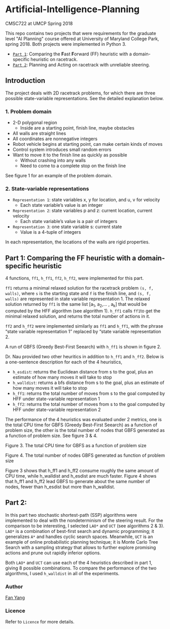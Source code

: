 # Artificial-Intelligence-Planning
CMSC722 at UMCP Spring 2018
      
This repo contains two projects that were requirements for the graduate level "AI Planning" course offered at University of Maryland College Park, spring 2018. Both projects were implemented in Python 3.

* [`Part 1`](part1):  Comparing the **F**ast **F**orward (FF) heuristic with a domain-specific heuristic on racetrack.
* [`Part 2`](part2):  Planning and Acting on racetrack with unreliable steering.

## Introduction
The project deals with 2D racetrack problems, for which there are three possible state-variable representations. See the detailed explanation below.

### 1. Problem domain
- 2-D polygonal region
  - Inside are a starting point, finish line, maybe obstacles
- All walls are straight lines
- All coordinates are nonnegative integers
- Robot vehicle begins at starting point, can make certain kinds of moves
- Control system introduces small random errors
- Want to move it to the finish line as quickly as possible
  - Without crashing into any walls
  - Need to come to a complete stop on the finish line
  
See figure 1 for an example of the problem domain.

### 2. State-variable representations
- `Representation 1`: state variables x, y for location, and u, v for velocity
  - Each state variable’s value is an integer
- `Representation 2`: state variables p and z: current location, current velocity
  - Each state variable’s value is a pair of integers
- `Representation 3`: one state variable s: current state
  - Value is a 4-tuple of integers

In each representation, the locations of the walls are rigid properties.

## Part 1: Comparing the FF heuristic with a domain-specific heuristic 
4 functions, `ff1`, `h_ff1`, `ff2`, `h_ff2`, were implemented for this part.

`ff1` returns a minimal relaxed solution for the racetrack problem `(s, f, walls)`, where `s` is the starting state and `f` is the finish line, and `(s, f, walls)` are represented in state variable representation 1. The relaxed solution returned by `ff1` is the same list [a<sub>1</sub>, a<sub>2</sub>,... , a<sub>k</sub>] that would be computed by the HFF algorithm (see algorithm 1). `h_ff1` calls `ff1`to get the minimal relaxed solution, and returns the total number of actions in it.

`ff2` and `h_ff2` were implemented similarly as `ff1` and `h_ff1`, with the phrase “state variable representation 1” replaced by
“state variable representation 2. 

A run of GBFS (Greedy Best-First Seearch) with `h_ff1` is shown in figure 2.

Dr. Nau provided two other heuritics in addition to `h_ff1` and `h_ff2`. Below is a one-sentence description for each of the 4 heuristics,

- `h_esdist`: returns the Euclidean distance from s to the goal, plus an estimate of how many moves it will take to stop
- `h_walldist`: returns a bfs distance from s to the goal, plus an estimate of how many moves it will take to stop
- `h_ff1`: returns the total number of moves from s to the goal computed by HFF under state-variable representation 1
- `h_ff2`: returns the total number of moves from s to the goal computed by HFF under state-variable representation 2

The performance of the 4 heuristics was evaluated under 2 metrics, one is the total CPU time for GBFS (Greedy Best-First Seearch) as a function of problem size, the other is the total number of nodes that GBFS generated as a function of problem size. See figure 3 & 4.

Figure 3. The total CPU time for GBFS as a function of problem size

Figure 4. The total number of nodes GBFS generated as function of problem size

Figure 3 shows that h_ff1 and h_ff2 consume roughly the same amount of CPU time, while h_walldist and h_esdist are much faster. Figure 4 shows that h_ff1 and h_ff2 lead GBFS to generate about the same number of nodes, fewer than h_esdist but more than h_walldist.

## Part 2:
In this part two stochastic shortest-path (SSP) algorithms were implemented to deal with the nondeterminism of the steering result. For the comparison to be interesting, I selected `LAO*` and `UCT` (see algorithms 2 & 3). `LAO*` is a combination of best-first search and dynamic programming; it generalizes `A*` and handles cyclic search spaces. Meanwhile, `UCT` is an example of online probabilistic planning technique; it is Monte Carlo Tree Search with a sampling strategy that allows to further explore promising actions and prune out rapidly inferior options.

Both `LAO*` and `UCT` can use each of the 4 heuristics described in part 1, giving 8 possible combinations. To compare the performance of the two algorithms, I used `h_walldist` in all of the experiments.



### Author
[Fan Yang](mailto:fyang3@cs.umd.edu)

### Licence
Refer to `Licence` for more details.

